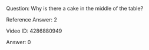 Question: Why is there a cake in the middle of the table?

Reference Answer: 2

Video ID: 4286880949

Answer: 0

